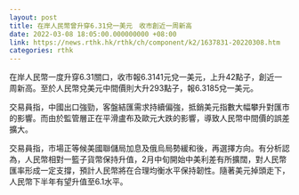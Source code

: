 ```yaml
---
layout: post
title: 在岸人民幣曾升穿6.31兌一美元　收市創近一周新高
date: 2022-03-08 18:05:00.000000000 +08:00
link: https://news.rthk.hk/rthk/ch/component/k2/1637831-20220308.htm
categories: rthk
---
```


在岸人民幣一度升穿6.31關口，收市報6.3141元兌一美元，上升42點子，創近一周新高。至於人民幣兌美元中間價則大升293點子，報6.3185兌一美元。

交易員指，中國出口強勁，客盤結匯需求持續偏強，抵銷美元指數大幅攀升對匯市的影響。而由於監管層正在平滑盧布及歐元大跌的影響，導致人民幣中間價的誤差擴大。

交易員指，市場正等候美國聯儲局加息及俄烏局勢緩和後，再選擇方向。有分析認為，人民幣相對一籃子貨幣保持升值，2月中旬開始中美利差有所擴闊，對人民幣匯率形成一定支撐，預計人民幣將在合理均衡水平保持韌性。隨著美元掉頭走下，人民幣下半年有望升值至6.1水平。
